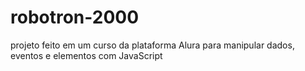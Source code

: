 # robotron-2000

projeto feito em um curso da plataforma Alura para manipular dados, eventos e elementos com JavaScript
